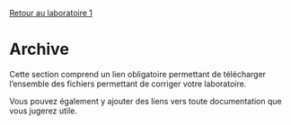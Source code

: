 [Retour au laboratoire 1](../TP1/)

# Archive

Cette section comprend un lien obligatoire 
permettant de télécharger l’ensemble des 
fichiers permettant de corriger votre 
laboratoire.

Vous pouvez également y ajouter des liens 
vers toute documentation que vous jugerez utile.